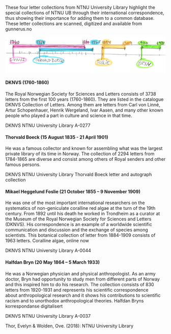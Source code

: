 <!-- @arockenberger has taken the content from the .docx file sent by @evelynthor and pasted it into a markdown file. -->

These four letter collections from NTNU University Library highlight the special collections of NTNU UB through their international correspondence, thus showing their importance for adding them to a common database. These letter collections are scanned, digitized and available from gunnerus.no

![Sketch](/poster/images/NTNU_case_sketch.png)

#### DKNVS (1760-1860)

The Royal Norwegian Society for Sciences and Letters consists of 3738 letters from the first 100 years (1760-1860). They are listed in the catalogue DKNVS Collection of Letters. Among them are letters from Carl von Linné, Artur Schopenhauer, Henrik Wergeland, Ivar Aasen, and many other known people who played a part in culture and science in that time.

DKNVS NTNU University Library A-0277

#### Thorvald Boeck (15 August 1835 - 21 April 1901)

He was a famous collector and known for assembling what was the largest private library of its time in Norway. The collection of 2294 letters from 1784-1865 are diverse and consist among others of Royal senders and other famous persons.

DKNVS NTNU University Library Thorvald Boeck letter and autograph collection

#### Mikael Heggelund Foslie (21 October 1855 – 9 November 1909)

He was one of the most important international researchers on the systematics of non-geniculate coralline red algae at the turn of the 19th century. From 1892 until his death he worked in Trondheim as a curator at the Museum of the Royal Norwegian Society for Sciences and Letters (DKNVS). His correspondence is an example of a worldwide scientific communication and discussion and the exchange of species among scientists. This botanical collection of letter from 1884-1909 consists of 1963 letters.
Coralline algae, online now

DKNVS NTNU University Library A-0044

#### Halfdan Bryn (20 May 1864 – 5 March 1933)

He was a Norwegian physician and physical anthropologist. As an army doctor, Bryn had opportunity to study men from different parts of Norway and this inspired him to do his research. The collection consists of 830 letters from 1920-1931 and represents his scientific correspondence about anthropological research and it shows his contributions to scientific racism and to unorthodox anthropological theories.
Halfdan Bryns korrespondanse digitalisert

DKNVS NTNU University Library A-0037

Thor, Evelyn & Wolden, Ove. (2018): NTNU University Library
